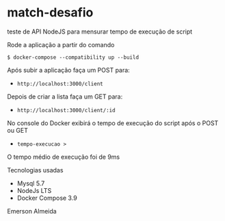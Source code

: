 # match-desafio

teste de API NodeJS para mensurar tempo de execução de script

Rode a aplicação a partir do comando
```SHELL
$ docker-compose --compatibility up --build
```

Após subir a aplicação faça um POST para:
- `http://localhost:3000/client`

Depois de criar a lista faça um GET para:
- `http://localhost:3000/client/:id`

No console do Docker exibirá o tempo de execução do script após o POST ou GET
- `tempo-execucao >`

O tempo médio de execução foi de 9ms

Tecnologias usadas
- Mysql 5.7
- NodeJs LTS
- Docker Compose 3.9

Emerson Almeida
